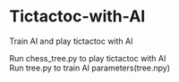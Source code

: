 # Tictactoc-with-AI
Train AI and play tictactoc with AI<br> 

Run chess_tree.py to play tictactoc with AI<br> 
Run tree.py to train AI parameters(tree.npy)<br> 

